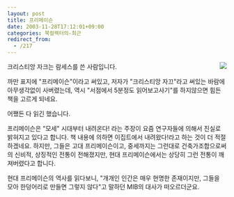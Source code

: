 ```yaml
---
layout: post
title: 프리메이슨
date: 2003-11-28T17:12:01+09:00
categories: 북컬렉터의-최근
redirect_from:
  - /217
---
```


<a href="http://www.bandibook.com/search/subject_view.php?code=2318578" target=bb><img src=http://www.bandibook.com/largeimage/2318578.jpg align=right></a>크리스티앙 자크는 람세스를 쓴 사람입니다.

까만 표지에 "프리메이슨"이라고 써있고, 저자가 "크리스티앙 자끄"라고 써있는 바람에 아무생각없이 사버렸는데, 역시 "서점에서 5분정도 읽어보고사기"를 하지않으면 힘든 책을 고르게 되네요.

어쨌든 다 읽긴 했습니다.

프리메이슨은 "모세" 시대부터 내려온다! 라는 주장이 요즘 연구자들에 의해서 진실로 밝혀지고 있다고 합니다. 책 내용에 의하면 이집트에서 내려왔다!라고 하는 것이 더 적절하겠네요. 하지만, 그들은 고대 프리메이슨이고, 중세까지는 그런대로 건축가조합으로써의 신비적, 상징적인 전통이 전해졌지만, 현대 프리메이슨에서는 상당히 그런 전통이 깨져버렸다고 합니다.

현대 프리메이슨의 역사를 읽다보니, "개개인 인간은 매우 현명한 존재이지만, 그들을 모아 한덩어리로 만들면 그렇지 않다"고 말하던 MIB의 대사가 떠오르더군요.
